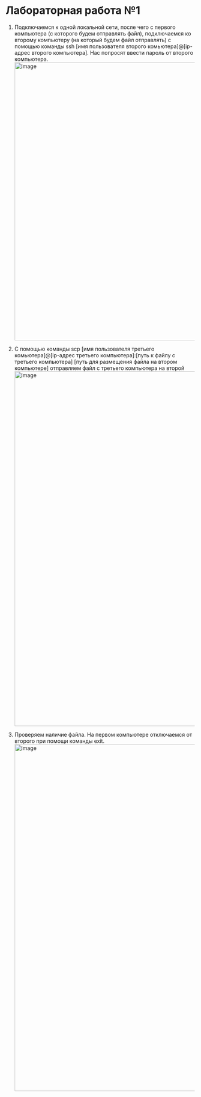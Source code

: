 # Лабораторная работа №1
1) Подключаемся к одной локальной сети, после чего с первого компьютера (с которого будем отправлять файл), подключаемся ко второму компьютеру (на который будем файл отправлять) c помощью команды ssh [имя пользователя второго комьютера]@[ip-адрес второго компьютера]. Нас попросят ввести пароль от второго компьютера. <img width="740" alt="image" src="https://github.com/Kostik2302/clouds/assets/113085945/3b8810b0-53e3-4c62-b7c0-3d11026982f6">

2) С помощью команды scp [имя пользователя третьего комьютера]@[ip-адрес третьего компьютера]:[путь к файлу с третьего компьютера] [путь для размещения файла на втором компьютере] отправляем файл с третьего компьютера на второй <img width="944" alt="image" src="https://github.com/Kostik2302/clouds/assets/113085945/65401548-4dad-4b82-8a28-71bfbef7291a">

3) Проверяем наличие файла. На первом компьютере отключаемся от второго при помощи команды exit. <img width="923" alt="image" src="https://github.com/Kostik2302/clouds/assets/113085945/5eecb546-84b1-4ac0-b9bc-936d87fc407d">

 
